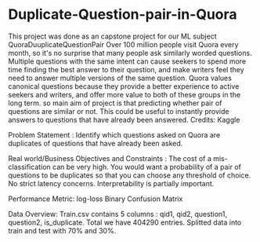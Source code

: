 # Duplicate-Question-pair-in-Quora
This project was done as an capstone project for our ML subject
QuoraDuuplicateQuestionPair
Over 100 million people visit Quora every month, so it's no surprise that many people ask similarly worded questions. 
Multiple questions with the same intent can cause seekers to spend more time finding the best answer to their question, 
and make writers feel they need to answer multiple versions of the same question. 
Quora values canonical questions because they provide a better experience to active seekers and writers, and offer more value to both of these groups in the long term. 
so main aim of project is that predicting whether pair of questions are similar or not. 
This could be useful to instantly provide answers to questions that have already been answered. 
Credits: Kaggle

Problem Statement :
Identify which questions asked on Quora are duplicates of questions that have already been asked.

Real world/Business Objectives and Constraints :
The cost of a mis-classification can be very high. 
You would want a probability of a pair of questions to be duplicates so that you can choose any threshold of choice. 
No strict latency concerns. Interpretability is partially important.

Performance Metric:
log-loss Binary Confusion Matrix

Data Overview:
Train.csv contains 5 columns : qid1, qid2, question1, question2, is_duplicate. Total we have 404290 entries.
Splitted data into train and test with 70% and 30%.
